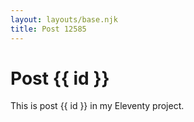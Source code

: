 ```yaml
---
layout: layouts/base.njk
title: Post 12585
---
```


# Post {{ id }}

This is post {{ id }} in my Eleventy project.
